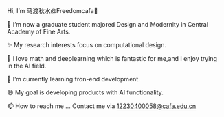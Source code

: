 Hi, I’m 马渡秋水@Freedomcafa👋

 👀 I’m now a graduate student majored Design and Modernity in Central Academy of Fine Arts.


 ✨ My research interests focus on computational design.


 💞️ I love math and deeplearning which is fantastic for me,and I enjoy trying in the AI field.


 🌱 I’m currently learning fron-end development.


 😄 My goal is developing products with AI functionality.
 
 📫 How to reach me ... Contact me via 12230400058@cafa.edu.cn


<!---
Freedomcafa/Freedomcafa is a ✨ special ✨ repository because its `README.md` (this file) appears on your GitHub profile.
You can click the Preview link to take a look at your changes.
--->
